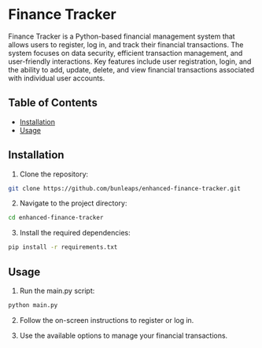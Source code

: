 # Finance Tracker

Finance Tracker is a Python-based financial management system that allows users to register, log in, and track their financial transactions. The system focuses on data security, efficient transaction management, and user-friendly interactions. Key features include user registration, login, and the ability to add, update, delete, and view financial transactions associated with individual user accounts.

## Table of Contents

- [Installation](#installation)
- [Usage](#usage)

## Installation

1. Clone the repository:

```bash
git clone https://github.com/bunleaps/enhanced-finance-tracker.git
```

2. Navigate to the project directory:

```bash
cd enhanced-finance-tracker
```

3. Install the required dependencies:

```bash
pip install -r requirements.txt
```

## Usage

1. Run the main.py script:

```bash
python main.py
```

2. Follow the on-screen instructions to register or log in.

3. Use the available options to manage your financial transactions.
